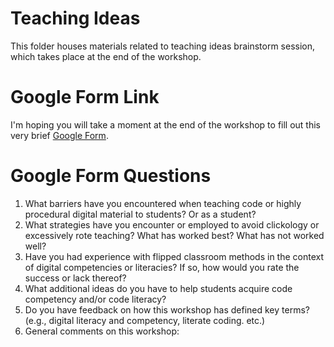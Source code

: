 # Teaching Ideas

This folder houses materials related to teaching ideas brainstorm session, which takes place at the end of the workshop.

# Google Form Link

I'm hoping you will take a moment at the end of the workshop to fill out this very brief [Google Form](https://docs.google.com/forms/d/1XY_-qun7IQhQvm98pOwr7zxo4KNFHQZ9sBA-jQ0scPY/viewform?edit_requested=true). 

# Google Form Questions

1. What barriers have you encountered when teaching code or highly procedural digital material to students? Or as a student?
2. What strategies have you encounter or employed to avoid clickology or excessively rote teaching? What has worked best? What has not worked well?
3. Have you had experience with flipped classroom methods in the context of digital competencies or literacies? If so, how would you rate the success or lack thereof? 
4. What additional ideas do you have to help students acquire code competency and/or code literacy? 
5. Do you have feedback on how this workshop has defined key terms? (e.g., digital literacy and competency, literate coding. etc.)
6. General comments on this workshop:
